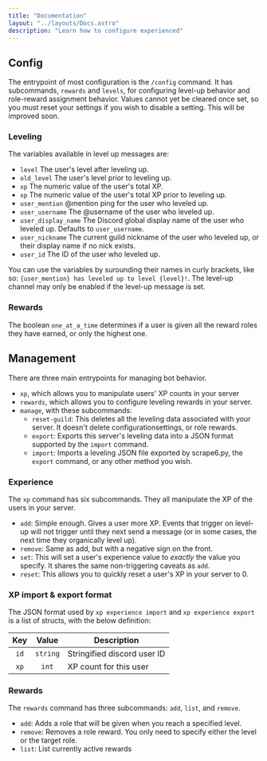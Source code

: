 ```yaml
---
title: "Documentation"
layout: "../layouts/Docs.astro"
description: "Learn how to configure experienced"
---
```


## Config

The entrypoint of most configuration is the `/config` command. It has subcommands, `rewards` and `levels`, for
configuring level-up behavior and role-reward assignment behavior. Values cannot yet be cleared once set, so you must
reset your settings if you wish to disable a setting. This will be improved soon.

### Leveling

The variables available in level up messages are:

- `level` The user's level after leveling up.
- `old_level` The user's level prior to leveling up.
- `xp` The numeric value of the user's total XP.
- `xp` The numeric value of the user's total XP prior to leveling up.
- `user_mention` @mention ping for the user who leveled up.
- `user_username` The @username of the user who leveled up.
- `user_display_name` The Discord global display name of the user who leveled up. Defaults to `user_username`.
- `user_nickname` The current guild nickname of the user who leveled up, or their display name if no nick exists.
- `user_id` The ID of the user who leveled up.

You can use the variables by surounding their names in curly brackets, like so:
`{user_mention} has leveled up to level {level}!`.
The level-up channel may only be enabled if the level-up message is set.

### Rewards

The boolean `one_at_a_time` determines if a user is given all the reward roles they have earned, or only the highest
one.

## Management

There are three main entrypoints for managing bot behavior.

- `xp`, which allows you to manipulate users' XP counts in your server
- `rewards`, which allows you to configure leveling rewards in your server.
- `manage`, with these subcommands:
  - `reset-guild`: This deletes all the leveling data associated with your server. It doesn't delete configurationsettings, or role rewards.
  - `export`: Exports this server's leveling data into a JSON format supported by the `import` command.
  - `import`: Imports a leveling JSON file exported by scrape6.py, the `export` command, or any other method you wish.

### Experience

The `xp` command has six subcommands. They all manipulate the XP of the users in your server.

- `add`: Simple enough. Gives a user more XP. Events that trigger on level-up will not trigger until they next send a message (or in some cases, the next time they organically level up).
- `remove`: Same as add, but with a negative sign on the front.
- `set`: This will set a user's experience value to _exactly_ the value you specify. It shares the same non-triggering caveats as `add`.
- `reset`: This allows you to quickly reset a user's XP in your server to 0.

### XP import & export format

The JSON format used by `xp experience import` and `xp experience export` is a list of structs, with the below
definition:

| Key  |  Value   | Description                 |
| :--: | :------: | --------------------------- |
| `id` | `string` | Stringified discord user ID |
| `xp` |  `int`   | XP count for this user      |

### Rewards

The `rewards` command has three subcommands: `add`, `list`, and `remove`.

- `add`: Adds a role that will be given when you reach a specified level.
- `remove`: Removes a role reward. You only need to specify either the level or the target role.
- `list`: List currently active rewards
